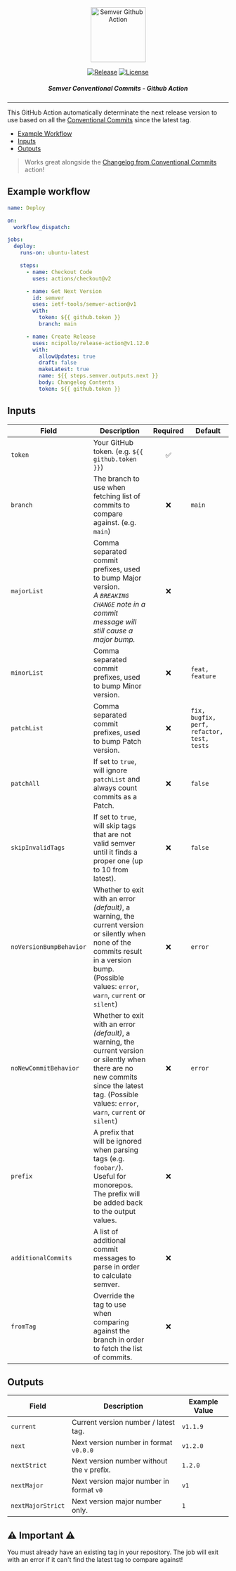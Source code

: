 <div align="center">

<img src="https://raw.githubusercontent.com/ietf-tools/common/main/assets/logos/semver-action.svg" alt="Semver Github Action" height="125" />

[![Release](https://img.shields.io/github/release/ietf-tools/semver-action.svg?style=flat&maxAge=600)](https://github.com/ietf-tools/semver-action/releases)
[![License](https://img.shields.io/github/license/ietf-tools/semver-action)](https://github.com/ietf-tools/semver-action/blob/main/LICENSE)

##### Semver Conventional Commits - Github Action

</div>

---

This GitHub Action automatically determinate the next release version to use based on all the [Conventional Commits](https://www.conventionalcommits.org) since the latest tag.

- [Example Workflow](#example-workflow)
- [Inputs](#inputs)
- [Outputs](#outputs)

> Works great alongside the [Changelog from Conventional Commits](https://github.com/marketplace/actions/changelog-from-conventional-commits) action!

## Example workflow
``` yaml
name: Deploy

on:
  workflow_dispatch:

jobs:
  deploy:
    runs-on: ubuntu-latest

    steps:
      - name: Checkout Code
        uses: actions/checkout@v2

      - name: Get Next Version
        id: semver
        uses: ietf-tools/semver-action@v1
        with:
          token: ${{ github.token }}
          branch: main

      - name: Create Release
        uses: ncipollo/release-action@v1.12.0
        with:
          allowUpdates: true
          draft: false
          makeLatest: true
          name: ${{ steps.semver.outputs.next }}
          body: Changelog Contents
          token: ${{ github.token }}
```

## Inputs

| Field       | Description                                                                                                                                |      Required      | Default                                    |
|-------------|--------------------------------------------------------------------------------------------------------------------------------------------|:------------------:|--------------------------------------------|
| `token`     | Your GitHub token. (e.g. `${{ github.token }}`)                                                                                            | :white_check_mark: |                                            |
| `branch`    | The branch to use when fetching list of commits to compare against. (e.g. `main`)                                                          |         :x:        | `main`                                     |
| `majorList` | Comma separated commit prefixes, used to bump Major version. <br>*A `BREAKING CHANGE` note in a commit message will still cause a major bump.* |         :x:        |                                            |
| `minorList` | Comma separated commit prefixes, used to bump Minor version.                                                                               |         :x:        | `feat, feature`                            |
| `patchList` | Comma separated commit prefixes, used to bump Patch version.                                                                               |         :x:        | `fix, bugfix, perf, refactor, test, tests` |
| `patchAll`  | If set to `true`, will ignore `patchList` and always count commits as a Patch.                                                             |         :x:        | `false`                                    |
| `skipInvalidTags` | If set to `true`, will skip tags that are not valid semver until it finds a proper one (up to 10 from latest). |         :x:        | `false`                                    |
| `noVersionBumpBehavior` | Whether to exit with an error *(default)*, a warning, the current version or silently when none of the commits result in a version bump. (Possible values: `error`, `warn`, `current` or `silent`) |         :x:        | `error` |
| `noNewCommitBehavior` | Whether to exit with an error *(default)*, a warning, the current version or silently when there are no new commits since the latest tag. (Possible values: `error`, `warn`, `current` or `silent`) |         :x:        | `error` |
| `prefix` | A prefix that will be ignored when parsing tags (e.g. `foobar/`). Useful for monorepos. The prefix will be added back to the output values. |         :x:        |  |
| `additionalCommits` | A list of additional commit messages to parse in order to calculate semver. | :x: | |
| `fromTag` | Override the tag to use when comparing against the branch in order to fetch the list of commits. | :x: | |

## Outputs

| Field             | Description                                 | Example Value |
|-------------------|---------------------------------------------|---------------|
| `current`         | Current version number / latest tag.        | `v1.1.9`      |
| `next`            | Next version number in format `v0.0.0`      | `v1.2.0`      |
| `nextStrict`      | Next version number without the `v` prefix. | `1.2.0`       |
| `nextMajor`       | Next version major number in format `v0`    | `v1`          |
| `nextMajorStrict` | Next version major number only.             | `1`           |

## :warning: Important :warning:

You must already have an existing tag in your repository. The job will exit with an error if it can't find the latest tag to compare against!
